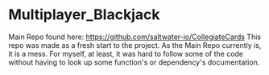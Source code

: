 # Multiplayer_Blackjack
Main Repo found here: https://github.com/saltwater-io/CollegiateCards
This repo was made as a fresh start to the project. As the Main Repo currently is, it is a mess. For myself, at least, it was hard to follow some of the code without having to look up some function's or dependency's documentation.
